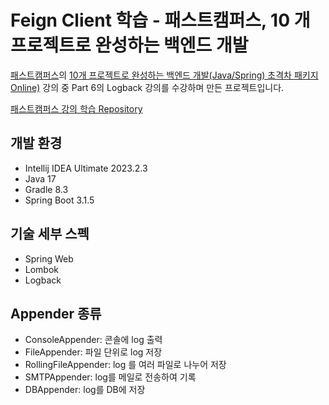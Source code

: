 # Feign Client 학습 - 패스트캠퍼스, 10 개 프로젝트로 완성하는 백엔드 개발

[패스트캠퍼스](https://fastcampus.co.kr)의 [10개 프로젝트로 완성하는 백엔드 개발(Java/Spring) 초격차 패키지 Online)](https://fastcampus.co.kr/dev_online_befinal) 강의 중
Part 6의 Logback 강의를 수강하며 만든 프로젝트입니다.

[패스트캠퍼스 강의 학습 Repository](https://github.com/kiekk/fastcampus-10-projects-backend-web)

## 개발 환경

* Intellij IDEA Ultimate 2023.2.3
* Java 17
* Gradle 8.3
* Spring Boot 3.1.5

## 기술 세부 스펙

* Spring Web
* Lombok
* Logback


## Appender 종류

* ConsoleAppender: 콘솔에 log 출력
* FileAppender: 파일 단위로 log 저장
* RollingFileAppender: log 를 여러 파일로 나누어 저장
* SMTPAppender: log를 메일로 전송하여 기록
* DBAppender: log를 DB에 저장
